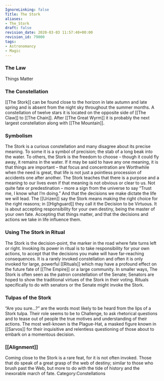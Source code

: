 ```yaml
---
IgnoreLinking: false
Title: The Stork
aliases:
- The_Stork
draft: false
revision_date: 2020-03-03 11:57:40+00:00
revision_id: 79000
tags:
- Astronomancy
- Magic
---
```


### The Law
Things Matter
### The Constellation
[[The Stork]] can be found close to the horizon in late autumn and late spring and is absent from the night sky throughout the summer months. A constellation of twelve stars it is located on the opposite side of [[The Claw]] to [[The Chain]]. After [[The Great Wyrm]] it is probably the next largest constellation along with [[The Mountain]].
### Symbolism
The Stork is a curious constellation and many disagree about its precise meaning. To some it is a symbol of precision; the stab of a long beak into the water. To others, the Stork is the freedom to choose – though it could fly away, it remains in the water. If it may be said to have any one meaning, it is that things are important – that focus and concentration are Worthwhile when the need is great, that life is not just a pointless procession of accidents one after another. The Stork teaches that there is a purpose and a meaning to our lives even if that meaning is not obvious or clear to us. Not quite fate or predestination – more a sign from the universe to say “Trust me, I know what I’m doing.” And that the decisions we make dictate the life we will lead.
The [[Urizen]] say the Stork means making the right choice for the right reasons; in [[Highguard]] they call it the Decision to be Virtuous. It is about accepting responsibility for your own destiny, being the master of your own fate. Accepting that things matter, and that the decisions and actions we take in life influence them.
### Using The Stork in Ritual
The Stork is the decision-point, the marker in the road where fate turns left or right. Invoking its power in ritual is to take responsibility for your own actions, to accept that the decisions you make will have far-reaching consequences. It is a rarely invoked constellation and often it is only invoked for large, powerful [[Rituals]] which may have a profound effect on the future fate of [[The Empire]] or a large community.
In smaller ways, The Stork is often seen as the patron constellation of the Senate; Senators are hoped to show the traditional virtues of the Stork in their voting. Rituals specifically to do with senators or the Senate might invoke the Stork.
### Tulpas of the Stork
“Are you sure…?” are the words most likely to be heard from the lips of a Stork tulpa. Their role seems to be to Challenge, to ask rhetorical questions and to tease out of people the true motives and understanding of their actions. The most well-known is the Plague-Hat, a masked figure known in [[Sarvos]] for their inquisitive and relentless questioning of those about to embark on a momentous decision.
### [[Alignment]]
Coming close to the Stork is a rare feat, for it is not often invoked. Those that do speak of a great grasp of the web of destiny; similar to those who brush past the Web, but more to do with the tide of history and the inexorable march of fate. 
Category:Constellations